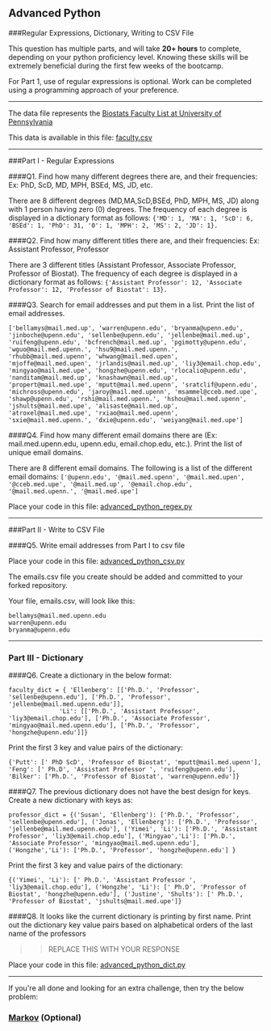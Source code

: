 ## Advanced Python    

###Regular Expressions, Dictionary, Writing to CSV File  

This question has multiple parts, and will take **20+ hours** to complete, depending on your python proficiency level.  Knowing these skills will be extremely beneficial during the first few weeks of the bootcamp.

For Part 1, use of regular expressions is optional.  Work can be completed using a programming approach of your preference. 

---

The data file represents the [Biostats Faculty List at University of Pennsylvania](http://www.med.upenn.edu/cceb/biostat/faculty.shtml)

This data is available in this file:  [faculty.csv](python/faculty.csv)

--- 

###Part I - Regular Expressions  


####Q1. Find how many different degrees there are, and their frequencies: Ex:  PhD, ScD, MD, MPH, BSEd, MS, JD, etc.

There are 8 different degrees (MD,MA,ScD,BSEd, PhD, MPH, MS, JD) along with 1 person having zero (0) degrees. The frequency of each degree is displayed in a dictionary format as follows: 
```{'MD': 1, 'MA': 1, 'ScD': 6, 'BSEd': 1, 'PhD': 31, '0': 1, 'MPH': 2, 'MS': 2, 'JD': 1}.```


####Q2. Find how many different titles there are, and their frequencies:  Ex:  Assistant Professor, Professor

There are 3 different titles (Assistant Professor, Associate Professor, Professor of Biostat). The frequency of each degree is displayed in a dictionary format as follows: ```{'Assistant Professor': 12, 'Associate Professor': 12, 'Professor of Biostat': 13}.```


####Q3. Search for email addresses and put them in a list.  Print the list of email addresses.

```['bellamys@mail.med.up', 'warren@upenn.edu', 'bryanma@upenn.edu', 'jinboche@upenn.edu', 'sellenbe@upenn.edu', 'jellenbe@mail.med.up', 'ruifeng@upenn.edu', 'bcfrench@mail.med.up', 'pgimotty@upenn.edu', 'wguo@mail.med.upenn.', 'hsu9@mail.med.upenn.', 'rhubb@mail.med.upenn', 'whwang@mail.med.upen', 'mjoffe@mail.med.upen', 'jrlandis@mail.med.up', 'liy3@email.chop.edu', 'mingyao@mail.med.upe', 'hongzhe@upenn.edu', 'rlocalio@upenn.edu', 'nanditam@mail.med.up', 'knashawn@mail.med.up', 'propert@mail.med.upe', 'mputt@mail.med.upenn', 'sratclif@upenn.edu', 'michross@upenn.edu', 'jaroy@mail.med.upenn', 'msammel@cceb.med.upe', 'shawp@upenn.edu', 'rshi@mail.med.upenn.', 'hshou@mail.med.upenn', 'jshults@mail.med.upe', 'alisaste@mail.med.up', 'atroxel@mail.med.upe', 'rxiao@mail.med.upenn', 'sxie@mail.med.upenn.', 'dxie@upenn.edu', 'weiyang@mail.med.upe']```


####Q4. Find how many different email domains there are (Ex:  mail.med.upenn.edu, upenn.edu, email.chop.edu, etc.).  Print the list of unique email domains.

There are 8 different email domains. The following is a list of the different email domains:
```['@upenn.edu', '@mail.med.upenn', '@mail.med.upen', '@cceb.med.upe', '@mail.med.up', '@email.chop.edu', '@mail.med.upenn.', '@mail.med.upe']```

Place your code in this file: [advanced_python_regex.py](python/advanced_python_regex.py)

---

###Part II - Write to CSV File

####Q5.  Write email addresses from Part I to csv file

Place your code in this file: [advanced_python_csv.py](python/advanced_python_csv.py)

The emails.csv file you create should be added and committed to your forked repository.

Your file, emails.csv, will look like this:
```
bellamys@mail.med.upenn.edu
warren@upenn.edu
bryanma@upenn.edu
```

---

### Part III - Dictionary

####Q6.  Create a dictionary in the below format:
```
faculty_dict = { 'Ellenberg': [['Ph.D.', 'Professor', 'sellenbe@upenn.edu'], ['Ph.D.', 'Professor', 'jellenbe@mail.med.upenn.edu']],
              'Li': [['Ph.D.', 'Assistant Professor', 'liy3@email.chop.edu'], ['Ph.D.', 'Associate Professor', 'mingyao@mail.med.upenn.edu'], ['Ph.D.', 'Professor', 'hongzhe@upenn.edu']]}
```
Print the first 3 key and value pairs of the dictionary:
```
{'Putt': [' PhD ScD', 'Professor of Biostat', 'mputt@mail.med.upenn'], 'Feng': [' Ph.D', 'Assistant Professor ', 'ruifeng@upenn.edu'], 'Bilker': ['Ph.D.', 'Professor of Biostat', 'warren@upenn.edu']}
```

####Q7.  The previous dictionary does not have the best design for keys.  Create a new dictionary with keys as:

```
professor_dict = {('Susan', 'Ellenberg'): ['Ph.D.', 'Professor', 'sellenbe@upenn.edu'], ('Jonas', 'Ellenberg'): ['Ph.D.', 'Professor', 'jellenbe@mail.med.upenn.edu'], ('Yimei', 'Li'): ['Ph.D.', 'Assistant Professor', 'liy3@email.chop.edu'], ('Mingyao','Li'): ['Ph.D.', 'Associate Professor', 'mingyao@mail.med.upenn.edu'], ('Hongzhe','Li'): ['Ph.D.', 'Professor', 'hongzhe@upenn.edu'] }
```

Print the first 3 key and value pairs of the dictionary:
```
{('Yimei', 'Li'): [' Ph.D.', 'Assistant Professor ', 'liy3@email.chop.edu'], ('Hongzhe', 'Li'): [' Ph.D', 'Professor of Biostat', 'hongzhe@upenn.edu'], ('Justine', 'Shults'): [' Ph.D.', 'Professor of Biostat', 'jshults@mail.med.upe']}
```

####Q8.  It looks like the current dictionary is printing by first name.  Print out the dictionary key value pairs based on alphabetical orders of the last name of the professors

>> REPLACE THIS WITH YOUR RESPONSE

Place your code in this file: [advanced_python_dict.py](python/advanced_python_dict.py)

--- 

If you're all done and looking for an extra challenge, then try the below problem:  

### [Markov](python/markov.py) (Optional)


